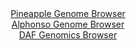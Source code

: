<div id="Pineapple_Genome_Browser" align="center">
  <a href="https://igv.org/app/?sessionURL=blob:zZJdb5swGEb_i6VWm0TAhhACUjWlTdNW3VKFlqZNVSEDhrgFm9rOV6P8972rNu1mlZqLTZMQH68Mfp7D2aIlU5pLgSLk2sS3CUEW0nO5uqZNW7MxbZhGUUlrzSykWMkUEzlD0RaVVBuaxF_hzbkxrY4ch5u201BRSVt7Nm3oqxR0pe1cNs6JrGuaSUWNVNo5VnQpHV4tOyuW0ba1YW_P9p2CGurQup1LoaXTMlGlK_he.muUVkzIhqXNojb8LUAKeSBjYZf0y2B6PchzpvUl21wUR4PLi8Gtd5rMznons.TqfJr0pofXvBLULBQ7Gssko8_z.Ob2nsi8uJqc1xvlD88WUh94w8PTdcsV00ckIH0vIAR3AQwXBVv_T53h4Hv2zqYvB.6xeKpmJzcH7mj2ROA8ScIRXJK7QXN.g9_pv7NQLfMF.IDyuQoigi0P9yzf7XV.3JK.hXEIlJTkKHp4tJBRNH.G5Q9bZDYtWIM0e1m8CWQhqQqmUNQJMQ5IGLp.N.jiMCQ7a4sWqv57iEdJHAbYHbhuLy15bUDpItWi1TYVwl7mpV297smUxv3uHVDFlWnXsa6JmoxewzCPg3ly_65NsPnbj4SqH8n0T_z7SBDbZPtKdzyc3OW8_60fXwzHbNIFVpvnsW4v17Nk9UdAPtTdD04pVUMNrIcJPP40bkkVp8LAYMk1z3jNzWYKHOUKRcT1QFyUy1qCiUhV2SdsYYv4.PNvQb3d4.47">Pineapple Genome Browser</a>
</div>
<div id="Alphonso_Genome_Browser" align="center">
  <a href="https://igv.org/app/?sessionURL=blob:zZJda9swFIb_i6BlA8e27MRfEEbSpltIqTt3TraUYhRbdrTJkifJzhf571PDxm5WaC42BrqQDkc67_vqOYAOC0k4AxFwTDgwIQQGkGu.eUB1Q_EdqrEEUYmoxAYQuMQCsxyD6ABKJBVKk1t9c61UIyPLIqrp1YhV3JSuiWq05wxtpJnz2rrilKIVF0hxIa2xQB23SNX1NniFmsbUs11zYBVIIQvRZs2Z5FaDWZVt9HvZr1JWYcZrnNUtVeQkINN6tMbCLNG70eJhlOdYyhneTYvhaDYdzd1JunzvXS3T.MMi9RaXD6RiSLUCD0kbl2M2uxvPv144N_029rivN_N05QbxJrhwry8n24YILIfQh4HrQ6fv63AIK_D2f_KtFznXezKYJRR6aZzMP7U.29sjn.Kdm.gApn90HoCjASjPW00DyNfCj6BtuLZnDByv97yFgWHboc5HcAKixycDKIHyb7r98QDUrtHMAIm_tyd8DMBFgQWIeqFt.zAMnUHf79thCI_GAbSC_r1wb9Ik9G1n5DheVhKqNNBFJlkjTcSY2eWlWe3PTFNdL2J5T7js2y398jlpuvtxEBbb5TZ_IUsD6NGnD9RGX6Pon3D3GiGmWp0NG_SX1_OPt9tY.DJwCn.y70.9C2d8N3kBtmeMzgun5KJGSvfrij7.5K1DgiCmdKEjkqwIJWq30DnyDYig42psQc4p1xwCUa3e2IZtwIH99jee7vHp.AM-">Alphonso Genome Browser</a>
</div>


<div id="DAF_Genomics_Browser" align="center">
  <a href="https://igv.org/app/?sessionURL=blob:tZFra9swFIb_i6D9ZDuW7cSxIQyvbbaQdYW4XiClBM0.jrXq4khykzTkv0.4LYONMgYdSELiXN5X5zmiR1CaSoFSFHh46GGMHKQbucsJbxl8JRw0SmvCNDhIQQ0KRAkoPaKaaEOKxRdb2RjT6nQwqEjtbkBITkvt6dAjratlZxqwqW7gEU6epCA77ZWS22RDBoS1jRRaDkhZgtauP2hBbNY7Yo_X2LpvCWveMUN71bU1YY1VXk2sWyoq2P_FyH9Qtot.yJZ51tfP4TCrJtl8ln0Lr4rVp9HFqrj5vCxGy_OcbgQxnYJJji8No80D_DgLPsLFdJ5tFwdxm8_M7VNxFl6eX.1bqkBPcIzHYYxxPEYnBzFZdhYCKhuFUxw5cTB2gihyX67hcGSnoCRF6d29g4wi5YNNvzsic2gtKqRh2_XUHCRVBQqlbuL7MU6SYBjFkZ8k.OQcUafYO7OcFosk9oMsCEbed8Ktfk1ZP0Ar9GfwvUD.1tnufwXFqqwKh.EqGvt8vsfb63za3Czl9WLvv4HJQW9.q5aKE2NDz88XKIRZNQ7C_KISnu5PPwE-">DAF Genomics Browser</a>
</div>
